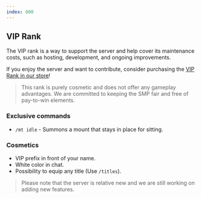 ```yaml
---
index: 600
---
```


## VIP Rank

The VIP rank is a way to support the server and help cover its maintenance costs, such as hosting, development, and ongoing improvements.

If you enjoy the server and want to contribute, consider purchasing the [VIP Rank in our store](https://naizu.net/store/purchase/vip)!

> This rank is purely cosmetic and does not offer any gameplay advantages. We are committed to keeping the SMP fair and free of pay-to-win elements.

### Exclusive commands

- `/mt idle` - Summons a mount that stays in place for sitting.

### Cosmetics
- VIP prefix in front of your name.
- White color in chat.
- Possibility to equip any title (Use `/titles`).

> Please note that the server is relative new and we are still working on adding new features.
